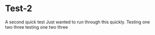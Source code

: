 # Test-2
A second quick test
Just wanted to run through this quickly.
Testing one
two
three
testing
one
two
three
